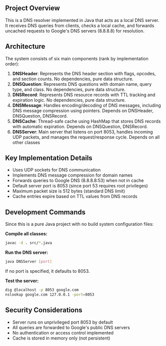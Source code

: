## Project Overview

This is a DNS resolver implemented in Java that acts as a local DNS server. It receives DNS queries from clients, checks a local cache, and forwards uncached requests to Google's DNS servers (8.8.8.8) for resolution.

## Architecture

The system consists of six main components (rank by implementation order):

1. **DNSHeader**: Represents the DNS header section with flags, opcodes, and section counts. No dependencies, pure data structure.
2. **DNSQuestion**: Represents DNS questions with domain name, query type, and class. No dependencies, pure data structure.
3. **DNSRecord**: Represents DNS resource records with TTL tracking and expiration logic. No dependencies, pure data structure.
4. **DNSMessage**: Handles encoding/decoding of DNS messages, including DNS message compression using pointers. Depends on DNSHeader, DNSQuestion, DNSRecord.
5. **DNSCache**: Thread-safe cache using HashMap that stores DNS records with automatic expiration. Depends on DNSQuestion, DNSRecord.
6. **DNSServer**: Main server that listens on port 8053, handles incoming UDP packets, and manages the request/response cycle. Depends on all other classes

## Key Implementation Details

- Uses UDP sockets for DNS communication
- Implements DNS message compression for domain names
- Forwards queries to Google DNS (8.8.8.8:53) when not in cache
- Default server port is 8053 (since port 53 requires root privileges)
- Maximum packet size is 512 bytes (standard DNS limit)
- Cache entries expire based on TTL values from DNS records

## Development Commands

Since this is a pure Java project with no build system configuration files:

**Compile all classes:**

```bash
javac -d . src/*.java
```

**Run the DNS server:**

```bash
java DNSServer [port]
```
If no port is specified, it defaults to 8053.

**Test the server:**

```bash
dig @localhost -p 8053 google.com
nslookup google.com 127.0.0.1 -port=8053
```

## Security Considerations

- Server runs on unprivileged port 8053 by default
- All queries are forwarded to Google's public DNS servers
- No authentication or access control implemented
- Cache is stored in memory only (not persistent)
